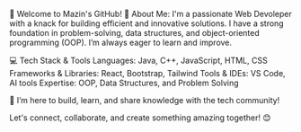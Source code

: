 👋 Welcome to Mazin's GitHub!
🌟 About Me:
I'm a passionate Web Devoleper with a knack for building efficient and innovative solutions. I have a strong foundation in problem-solving, data structures, and object-oriented programming (OOP). I’m always eager to learn and improve.

💻 Tech Stack & Tools
Languages: Java, C++, JavaScript, HTML, CSS
Frameworks & Libraries: React, Bootstrap, Tailwind
Tools & IDEs: VS Code, AI tools
Expertise: OOP, Data Structures, and Problem Solving

🚀 I’m here to build, learn, and share knowledge with the tech community!

Let's connect, collaborate, and create something amazing together! 😊
